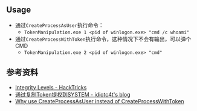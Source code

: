 
## Usage
- 通过`CreateProcessAsUser`执行命令：
  - `TokenManipulation.exe 1 <pid of winlogon.exe> "cmd /c whoami"`
- 通过`CreateProcessWithToken`执行命令，这种情况下不会有输出，可以弹个CMD
  -  `TokenManipulation.exe 2 <pid of winlogon.exe> "cmd"`

## 参考资料
- [Integrity Levels - HackTricks](https://book.hacktricks.xyz/windows-hardening/windows-local-privilege-escalation/integrity-levels)
- [通过复制Token提权到SYSTEM - idiotc4t's blog](https://idiotc4t.com/privilege-escalation/token-manipulation)
- [Why use CreateProcessAsUser instead of CreateProcessWithToken](https://github.com/itm4n/PrintSpoofer/issues/1)
